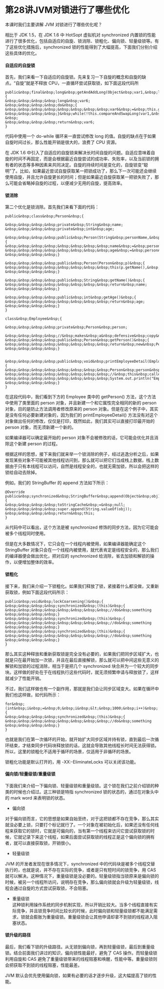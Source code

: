 # 第28讲JVM对锁进行了哪些优化

本课时我们主要讲解 JVM 对锁进行了哪些优化呢？

相比于 JDK 1.5，在 JDK 1.6 中 HotSopt 虚拟机对 synchronized 内置锁的性能进行了很多优化，包括自适应的自旋、锁消除、锁粗化、偏向锁、轻量级锁等。有了这些优化措施后，synchronized 锁的性能得到了大幅提高，下面我们分别介绍这些具体的优化。

#### 自适应的自旋锁

首先，我们来看一下自适应的自旋锁。先来复习一下自旋的概念和自旋的缺点。“自旋”就是不释放 CPU，一直循环尝试获取锁，如下面这段代码所

```
public&nbsp;final&nbsp;long&nbsp;getAndAddLong(Object&nbsp;var1,&nbsp;long&nbsp;var2,&nbsp;long&nbsp;var4)&nbsp;{
&nbsp;&nbsp;&nbsp;&nbsp;long&nbsp;var6;
&nbsp;&nbsp;&nbsp;&nbsp;do&nbsp;{
&nbsp;&nbsp;&nbsp;&nbsp;&nbsp;&nbsp;&nbsp;&nbsp;var6&nbsp;=&nbsp;this.getLongVolatile(var1,&nbsp;var2);
&nbsp;&nbsp;&nbsp;&nbsp;}&nbsp;while(!this.compareAndSwapLong(var1,&nbsp;var2,&nbsp;var6,&nbsp;var6&nbsp;+&nbsp;var4));
&nbsp;
&nbsp;&nbsp;&nbsp;&nbsp;return&nbsp;var6;
}
```

代码中使用一个 do-while 循环来一直尝试修改 long 的值。自旋的缺点在于如果自旋时间过长，那么性能开销是很大的，浪费了 CPU 资源。

在 JDK 1.6 中引入了自适应的自旋锁来解决长时间自旋的问题。自适应意味着自旋的时间不再固定，而是会根据最近自旋尝试的成功率、失败率，以及当前锁的拥有者的状态等多种因素来共同决定。自旋的持续时间是变化的，自旋锁变“聪明”了。比如，如果最近尝试自旋获取某一把锁成功了，那么下一次可能还会继续使用自旋，并且允许自旋更长的时间；但是如果最近自旋获取某一把锁失败了，那么可能会省略掉自旋的过程，以便减少无用的自旋，提高效率。

#### 锁消除

第二个优化是锁消除。首先我们来看下面的代码：

```
public&nbsp;class&nbsp;Person&nbsp;{

&nbsp;&nbsp;&nbsp;&nbsp;private&nbsp;String&nbsp;name;
&nbsp;&nbsp;&nbsp;&nbsp;private&nbsp;int&nbsp;age;

&nbsp;&nbsp;&nbsp;&nbsp;public&nbsp;Person(String&nbsp;personName,&nbsp;int&nbsp;personAge)&nbsp;{
&nbsp;&nbsp;&nbsp;&nbsp;&nbsp;&nbsp;&nbsp;&nbsp;name&nbsp;=&nbsp;personName;
&nbsp;&nbsp;&nbsp;&nbsp;&nbsp;&nbsp;&nbsp;&nbsp;age&nbsp;=&nbsp;personAge;
&nbsp;&nbsp;&nbsp;&nbsp;}

&nbsp;&nbsp;&nbsp;&nbsp;public&nbsp;Person(Person&nbsp;p)&nbsp;{
&nbsp;&nbsp;&nbsp;&nbsp;&nbsp;&nbsp;&nbsp;&nbsp;this(p.getName(),&nbsp;p.getAge());
&nbsp;&nbsp;&nbsp;&nbsp;}

&nbsp;&nbsp;&nbsp;&nbsp;public&nbsp;String&nbsp;getName()&nbsp;{
&nbsp;&nbsp;&nbsp;&nbsp;&nbsp;&nbsp;&nbsp;&nbsp;return&nbsp;name;
&nbsp;&nbsp;&nbsp;&nbsp;}

&nbsp;&nbsp;&nbsp;&nbsp;public&nbsp;int&nbsp;getAge()&nbsp;{
&nbsp;&nbsp;&nbsp;&nbsp;&nbsp;&nbsp;&nbsp;&nbsp;return&nbsp;age;
&nbsp;&nbsp;&nbsp;&nbsp;}
}

class&nbsp;Employee&nbsp;{

&nbsp;&nbsp;&nbsp;&nbsp;private&nbsp;Person&nbsp;person;

&nbsp;&nbsp;&nbsp;&nbsp;//&nbsp;makes&nbsp;a&nbsp;defensive&nbsp;copy&nbsp;to&nbsp;protect&nbsp;against&nbsp;modifications&nbsp;by&nbsp;caller
&nbsp;&nbsp;&nbsp;&nbsp;public&nbsp;Person&nbsp;getPerson()&nbsp;{
&nbsp;&nbsp;&nbsp;&nbsp;&nbsp;&nbsp;&nbsp;&nbsp;return&nbsp;new&nbsp;Person(person);
&nbsp;&nbsp;&nbsp;&nbsp;}


&nbsp;&nbsp;&nbsp;&nbsp;public&nbsp;void&nbsp;printEmployeeDetail(Employee&nbsp;emp)&nbsp;{
&nbsp;&nbsp;&nbsp;&nbsp;&nbsp;&nbsp;&nbsp;&nbsp;Person&nbsp;person&nbsp;=&nbsp;emp.getPerson();
&nbsp;&nbsp;&nbsp;&nbsp;&nbsp;&nbsp;&nbsp;&nbsp;//&nbsp;this&nbsp;caller&nbsp;does&nbsp;not&nbsp;modify&nbsp;the&nbsp;object,&nbsp;so&nbsp;defensive&nbsp;copy&nbsp;was&nbsp;unnecessary
&nbsp;&nbsp;&nbsp;&nbsp;&nbsp;&nbsp;&nbsp;&nbsp;System.out.println("Employee's&nbsp;name:&nbsp;"&nbsp;+&nbsp;person.getName()&nbsp;+&nbsp;";&nbsp;age:&nbsp;"&nbsp;+&nbsp;person.getAge());
&nbsp;&nbsp;&nbsp;&nbsp;}
}
```

在这段代码中，我们看到下方的 Employee 类中的 getPerson() 方法，这个方法中使用了类里面的 person 对象，并且新建一个和它属性完全相同的新的 person 对象，目的是防止方法调用者修改原来的 person 对象。但是在这个例子中，其实是没有任何必要新建对象的，因为我们的 printEmployeeDetail() 方法没有对这个对象做出任何的修改，仅仅是打印，既然如此，我们其实可以直接打印最开始的 person 对象，而无须新建一个新的。

如果编译器可以确定最开始的 person 对象不会被修改的话，它可能会优化并且消除这个新建  person 的过程。

根据这样的思想，接下来我们就来举一个锁消除的例子，经过逃逸分析之后，如果发现某些对象不可能被其他线程访问到，那么就可以把它们当成栈上数据，栈上数据由于只有本线程可以访问，自然是线程安全的，也就无需加锁，所以会把这样的锁给自动去除掉。

例如，我们的 StringBuffer 的 append 方法如下所示：

```
@Override
public&nbsp;synchronized&nbsp;StringBuffer&nbsp;append(Object&nbsp;obj)&nbsp;{
&nbsp;&nbsp;&nbsp;&nbsp;toStringCache&nbsp;=&nbsp;null;
&nbsp;&nbsp;&nbsp;&nbsp;super.append(String.valueOf(obj));
&nbsp;&nbsp;&nbsp;&nbsp;return&nbsp;this;
}
```

从代码中可以看出，这个方法是被 synchronized 修饰的同步方法，因为它可能会被多个线程同时使用。

但是在大多数情况下，它只会在一个线程内被使用，如果编译器能确定这个 StringBuffer 对象只会在一个线程内被使用，就代表肯定是线程安全的，那么我们的编译器便会做出优化，把对应的 synchronized 给消除，省去加锁和解锁的操作，以便增加整体的效率。

#### 锁粗化

接下来，我们来介绍一下锁粗化。如果我们释放了锁，紧接着什么都没做，又重新获取锁，例如下面这段代码所示：

```
public&nbsp;void&nbsp;lockCoarsening()&nbsp;{
&nbsp;&nbsp;&nbsp;&nbsp;synchronized&nbsp;(this)&nbsp;{
&nbsp;&nbsp;&nbsp;&nbsp;&nbsp;&nbsp;&nbsp;&nbsp;//do&nbsp;something
&nbsp;&nbsp;&nbsp;&nbsp;}
&nbsp;&nbsp;&nbsp;&nbsp;synchronized&nbsp;(this)&nbsp;{
&nbsp;&nbsp;&nbsp;&nbsp;&nbsp;&nbsp;&nbsp;&nbsp;//do&nbsp;something
&nbsp;&nbsp;&nbsp;&nbsp;}
&nbsp;&nbsp;&nbsp;&nbsp;synchronized&nbsp;(this)&nbsp;{
&nbsp;&nbsp;&nbsp;&nbsp;&nbsp;&nbsp;&nbsp;&nbsp;//do&nbsp;something
&nbsp;&nbsp;&nbsp;&nbsp;}
}
```

那么其实这种释放和重新获取锁是完全没有必要的，如果我们把同步区域扩大，也就是只在最开始加一次锁，并且在最后直接解锁，那么就可以把中间这些无意义的解锁和加锁的过程消除，相当于是把几个 synchronized 块合并为一个较大的同步块。这样做的好处在于在线程执行这些代码时，就无须频繁申请与释放锁了，这样就减少了性能开销。

不过，我们这样做也有一个副作用，那就是我们会让同步区域变大。如果在循环中我们也这样做，如代码所示：

```
for&nbsp;(int&nbsp;i&nbsp;=&nbsp;0;&nbsp;i&nbsp;&lt;&nbsp;1000;&nbsp;i++)&nbsp;{
&nbsp;&nbsp;&nbsp;&nbsp;synchronized&nbsp;(this)&nbsp;{
&nbsp;&nbsp;&nbsp;&nbsp;&nbsp;&nbsp;&nbsp;&nbsp;//do&nbsp;something
&nbsp;&nbsp;&nbsp;&nbsp;}
}
```

也就是我们在第一次循环的开始，就开始扩大同步区域并持有锁，直到最后一次循环结束，才结束同步代码块释放锁的话，这就会导致其他线程长时间无法获得锁。所以，这里的锁粗化不适用于循环的场景，仅适用于非循环的场景。

锁粗化功能是默认打开的，用 -XX:-EliminateLocks 可以关闭该功能。

#### 偏向锁/轻量级锁/重量级锁

下面我们来介绍一下偏向锁、轻量级锁和重量级锁。这个锁在我们之前介绍锁的种类的时候也介绍过。这三种锁是特指 synchronized 锁的状态的，通过在对象头中的 mark word 来表明锁的状态。

* 偏向锁

对于偏向锁而言，它的思想是如果自始至终，对于这把锁都不存在竞争，那么其实就没必要上锁，只要打个标记就行了。一个对象在被初始化后，如果还没有任何线程来获取它的锁时，它就是可偏向的，当有第一个线程来访问它尝试获取锁的时候，它就记录下来这个线程，如果后面尝试获取锁的线程正是这个偏向锁的拥有者，就可以直接获取锁，开销很小。

* 轻量级锁

JVM 的开发者发现在很多情况下，synchronized 中的代码块是被多个线程交替执行的，也就是说，并不存在实际的竞争，或者是只有短时间的锁竞争，用 CAS 就可以解决。这种情况下，重量级锁是没必要的。轻量级锁指当锁原来是偏向锁的时候，被另一个线程所访问，说明存在竞争，那么偏向锁就会升级为轻量级锁，线程会通过自旋的方式尝试获取锁，不会阻塞。

* 重量级锁\
  这种锁利用操作系统的同步机制实现，所以开销比较大。当多个线程直接有实际竞争，并且锁竞争时间比较长的时候，此时偏向锁和轻量级锁都不能满足需求，锁就会膨胀为重量级锁。重量级锁会让其他申请却拿不到锁的线程进入阻塞状态。

#### 锁升级的路径

最后，我们看下锁的升级路径。从无锁到偏向锁，再到轻量级锁，最后到重量级锁。结合前面我们讲过的知识，偏向锁性能最好，避免了 CAS 操作。而轻量级锁利用自旋和 CAS 避免了重量级锁带来的线程阻塞和唤醒，性能中等。重量级锁则会把获取不到锁的线程阻塞，性能最差。

JVM 默认会优先使用偏向锁，如果有必要的话才逐步升级，这大幅提高了锁的性能。
